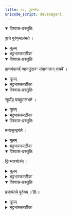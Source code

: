 ```yaml
---
title: १८, पुरुषमेधः
unicode_script: devanagari
---
```



<details open><summary>विश्वास-प्रस्तुतिः</summary>

वा॒चे पुरु॑ष॒माल॑भते ।
</details>

<details><summary>मूलम्</summary>

वा॒चे पुरु॑ष॒माल॑भते ।
</details>

<details><summary>भट्टभास्करटीका</summary>

1वाचे पुरुषं वाचः पूरकं शरीरम् ।   
</details>

<details open><summary>विश्वास-प्रस्तुतिः</summary>

प्रा॒णम॑पा॒नव्ँ व्या॒नमु॑दा॒नꣳ स॑मा॒नन्तान् वा॒यवे᳚ ।     
</details>

<details><summary>मूलम्</summary>

प्रा॒णम॑पा॒नव्ँ व्या॒नमु॑दा॒नꣳ स॑मा॒नन्तान् वा॒यवे᳚ ।     
</details>

<details><summary>भट्टभास्करटीका</summary>

प्राणादीन् तस्मिन् शरीरे स्थितान् वायुवृत्तिभेदान् ।
</details>

<details open><summary>विश्वास-प्रस्तुतिः</summary>

सूर्या॑य॒ चख्षु॒राल॑भते ।
</details>

<details><summary>मूलम्</summary>

सूर्या॑य॒ चख्षु॒राल॑भते ।
</details>

<details><summary>भट्टभास्करटीका</summary>

सूर्याय चक्षुः तस्मिन्नेव शरीरे स्थितम् ।
</details>

<details open><summary>विश्वास-प्रस्तुतिः</summary>

मन॑श्च॒न्द्रम॑से ।
</details>

<details><summary>मूलम्</summary>

मन॑श्च॒न्द्रम॑से ।
</details>

<details><summary>भट्टभास्करटीका</summary>

चन्द्रमसे मनः । मनसः प्रथमनिर्देशः सर्वप्रवृत्तिहेतुत्वेन तस्य प्राधान्यात् ।
</details>

<details open><summary>विश्वास-प्रस्तुतिः</summary>

दि॒ग्भ्यश्श्रोत्र᳚म् ।
</details>

<details><summary>मूलम्</summary>

दि॒ग्भ्यश्श्रोत्र᳚म् ।
</details>

<details><summary>भट्टभास्करटीका</summary>

दिग्भ्यः श्रोत्रं तत्रस्थम् ।
</details>

<details open><summary>विश्वास-प्रस्तुतिः</summary>

प्र॒जाप॑तये॒ पुरु॑षम् ॥18॥  
</details>

<details><summary>मूलम्</summary>

प्र॒जाप॑तये॒ पुरु॑षम् ॥18॥  
</details>

<details><summary>भट्टभास्करटीका</summary>

प्रजापतये सर्वपुरुषसमष्टिभूताय पुरुषं शरीरानुप्रविष्टमात्मानम् ॥

इति तृतीये चतुर्थे अष्टादशोऽनुवाकः ॥  

</details>

